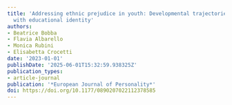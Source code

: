 ```yaml
---
title: 'Addressing ethnic prejudice in youth: Developmental trajectories and associations
  with educational identity'
authors:
- Beatrice Bobba
- Flavia Albarello
- Monica Rubini
- Elisabetta Crocetti
date: '2023-01-01'
publishDate: '2025-06-01T15:32:59.938325Z'
publication_types:
- article-journal
publication: '*European Journal of Personality*'
doi: https://doi.org/10.1177/0890207022112378585
---
```

